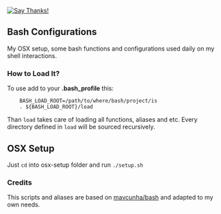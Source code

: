 [![Say Thanks!](https://img.shields.io/badge/Say%20Thanks-!-1EAEDB.svg)](https://saythanks.io/to/adrianolisboa)

## Bash Configurations

My OSX setup, some bash functions and configurations used daily on my shell interactions.

### How to Load It?

To use add to your __.bash_profile__ this:

		BASH_LOAD_ROOT=/path/to/where/bash/project/is
		. ${BASH_LOAD_ROOT}/load

Than `load` takes care of loading all functions, aliases and etc. Every directory defined in  `load` will be sourced recursively.

## OSX Setup

Just `cd` into osx-setup folder and run `./setup.sh`

### Credits

This scripts and aliases are based on [mavcunha/bash](https://github.com/mavcunha/bash) and adapted to my own needs.
